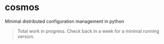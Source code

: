 # cosmos
Minimal distributed configuration management in python

> Total work in progress. Check back in a week for a minimal running version.

